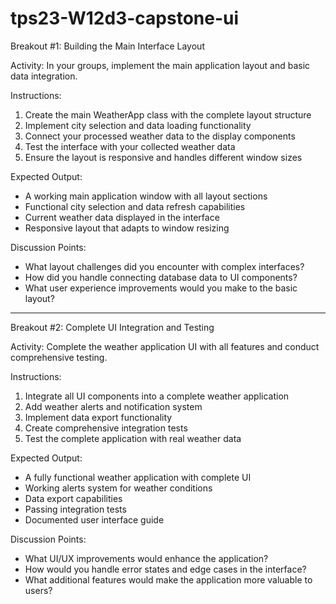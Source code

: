 # tps23-W12d3-capstone-ui


Breakout #1: Building the Main Interface Layout

Activity: In your groups, implement the main application layout and basic data integration.

Instructions:

1) Create the main WeatherApp class with the complete layout structure
2) Implement city selection and data loading functionality
3) Connect your processed weather data to the display components
4) Test the interface with your collected weather data
5) Ensure the layout is responsive and handles different window sizes

Expected Output:

- A working main application window with all layout sections
- Functional city selection and data refresh capabilities
- Current weather data displayed in the interface
- Responsive layout that adapts to window resizing

Discussion Points:

- What layout challenges did you encounter with complex interfaces?
- How did you handle connecting database data to UI components?
- What user experience improvements would you make to the basic layout?


----------------------------------------------------------------------------------


Breakout #2: Complete UI Integration and Testing

Activity: Complete the weather application UI with all features and conduct comprehensive testing.

Instructions:

1) Integrate all UI components into a complete weather application
2) Add weather alerts and notification system
3) Implement data export functionality
4) Create comprehensive integration tests
5) Test the complete application with real weather data

Expected Output:

- A fully functional weather application with complete UI
- Working alerts system for weather conditions
- Data export capabilities
- Passing integration tests
- Documented user interface guide

Discussion Points:

- What UI/UX improvements would enhance the application?
- How would you handle error states and edge cases in the interface?
- What additional features would make the application more valuable to users?
